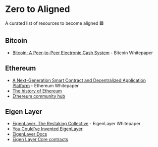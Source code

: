 # Zero to Aligned
A curated list of resources to become aligned 🟩

## Bitcoin

- [Bitcoin: A Peer-to-Peer Electronic Cash System](https://bitcoin.org/bitcoin.pdf) - Bitcoin Whitepaper

## Ethereum

- [A Next-Generation Smart Contract and Decentralized Application Platform](https://ethereum.org/en/whitepaper/) - Ethereum Whitepaper
- [The history of Ethereum](https://ethereum.org/en/history/)
- [Ethereum community hub](https://ethereum.org/en/community/)

## Eigen Layer

- [EigenLayer: The Restaking Collective](https://docs.eigenlayer.xyz/assets/files/EigenLayer_WhitePaper-88c47923ca0319870c611decd6e562ad.pdf) - EigenLayer Whitepaper
- [You Could've Invented EigenLayer](https://www.blog.eigenlayer.xyz/ycie/)
- [EigenLayer Docs](https://docs.eigenlayer.xyz/eigenlayer/overview/)
- [Eigen Layer Core contracts](https://github.com/Layr-Labs/eigenlayer-contracts)
